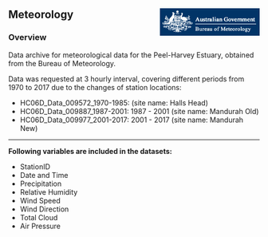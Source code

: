 ## Meteorology <img src="https://github.com/AquaticEcoDynamics/Peel_ARC/blob/master/Images/Logos/bom.gif" align="right">

### Overview

Data archive for meteorological data for the Peel-Harvey Estuary, obtained from the Bureau of Meteorology.  

Data was requested at 3 hourly interval, covering different periods from 1970 to 2017 due to the changes of station locations:

- HC06D_Data_009572_1970-1985:  (site name: Halls Head)
- HC06D_Data_009887_1987-2001: 1987 - 2001 (site name: Mandurah Old)
- HC06D_Data_009977_2001-2017: 2001 - 2017 (site name: Mandurah New)

---

**Following variables are included in the datasets:**

- StationID
- Date and Time
- Precipitation
- Relative Humidity
- Wind Speed
- Wind Direction
- Total Cloud
- Air Pressure


<!--
## Example summary plot of weather data

<img src="https://github.com/AquaticEcoDynamics/Peel_ARC/blob/master/Images/BOM.png">

**Figure.** Example summary plot of weather data in 2009. Further data can be requested directly from the <a href="http://www.bom.gov.au/">Bureau of Meteorology</a>

| Contact       | Email Address            |
| ------------- | ------------------------ |
| Brendan Busch | brendan.busch@uwa.edu.au |

-->